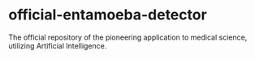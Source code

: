 # official-entamoeba-detector
The official repository of the pioneering application to medical science, utilizing Artificial Intelligence. 

